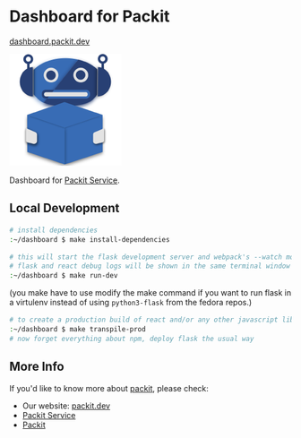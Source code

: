 # Dashboard for Packit

[dashboard.packit.dev](https://dashboard.packit.dev)

<img src="./static/logo.png" alt="packit" width="200"/>

Dashboard for [Packit Service](https://github.com/packit-service).

## Local Development

```bash
# install dependencies
:~/dashboard $ make install-dependencies
```

```bash
# this will start the flask development server and webpack's --watch mode.
# flask and react debug logs will be shown in the same terminal window
:~/dashboard $ make run-dev
```

(you make have to use modify the make command if you want to run flask in a virtulenv instead of using `python3-flask` from the fedora repos.)

```bash
# to create a production build of react and/or any other javascript libs
:~/dashboard $ make transpile-prod
# now forget everything about npm, deploy flask the usual way
```

## More Info

If you'd like to know more about [packit](https://github.com/packit-service), please check:

- Our website: [packit.dev](https://packit.dev/)
- [Packit Service](https://github.com/packit-service/packit-service)
- [Packit](https://github.com/packit-service/packit)
